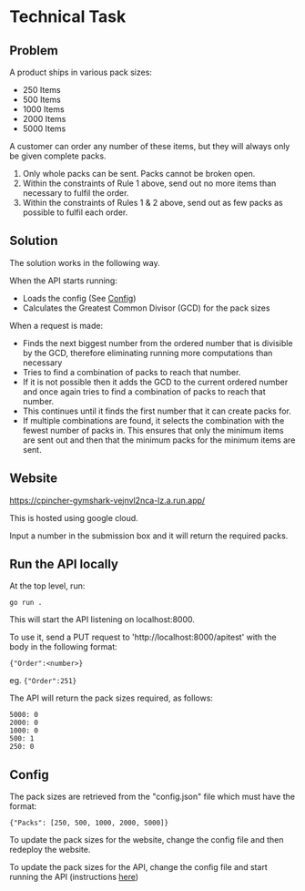# Technical Task
## Problem

A product ships in various pack sizes:

- 250 Items
- 500 Items
- 1000 Items
- 2000 Items
- 5000 Items

A customer can order any number of these items, but they will always only be given complete packs.

1. Only whole packs can be sent. Packs cannot be broken open.
2. Within the constraints of Rule 1 above, send out no more items than necessary to fulfil the order.
3. Within the constraints of Rules 1 & 2 above, send out as few packs as possible to fulfil each order.

## Solution

The solution works in the following way.

When the API starts running:
- Loads the config (See [Config](#Config))
- Calculates the Greatest Common Divisor (GCD) for the pack sizes

When a request is made:
- Finds the next biggest number from the ordered number that is divisible by the GCD, therefore eliminating running more computations than necessary
- Tries to find a combination of packs to reach that number.
- If it is not possible then it adds the GCD to the current ordered number and once again tries to find a combination of packs to reach that number. 
- This continues until it finds the first number that it can create packs for. 
- If multiple combinations are found, it selects the combination with the fewest number of packs in. This ensures that only the minimum items are sent out and then that the minimum packs for the minimum items are sent.

## Website

https://cpincher-gymshark-vejnvl2nca-lz.a.run.app/

This is hosted using google cloud.

Input a number in the submission box and it will return the required packs.

## Run the API locally

At the top level, run:

`go run .` 

This will start the API listening on localhost:8000.

To use it, send a PUT request to 'http://localhost:8000/apitest' with the body in the following format:

`{"Order":<number>}`

eg. `{"Order":251}`

The API will return the pack sizes required, as follows:

```
5000: 0
2000: 0
1000: 0
500: 1
250: 0
```

## Config

The pack sizes are retrieved from the "config.json" file which must have the format:

`{"Packs": [250, 500, 1000, 2000, 5000]}`

To update the pack sizes for the website, change the config file and then redeploy the website.

To update the pack sizes for the API, change the config file and start running the API (instructions [here](#Run-the-API-locally))